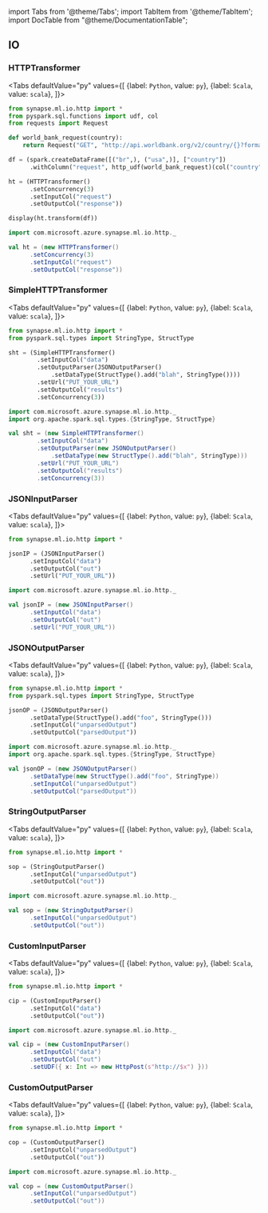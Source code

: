 import Tabs from '@theme/Tabs';
import TabItem from '@theme/TabItem';
import DocTable from "@theme/DocumentationTable";




## IO

### HTTPTransformer

<Tabs
defaultValue="py"
values={[
{label: `Python`, value: `py`},
{label: `Scala`, value: `scala`},
]}>
<TabItem value="py">

<!--pytest-codeblocks:cont-->

```python
from synapse.ml.io.http import *
from pyspark.sql.functions import udf, col
from requests import Request

def world_bank_request(country):
    return Request("GET", "http://api.worldbank.org/v2/country/{}?format=json".format(country))

df = (spark.createDataFrame([("br",), ("usa",)], ["country"])
      .withColumn("request", http_udf(world_bank_request)(col("country"))))

ht = (HTTPTransformer()
      .setConcurrency(3)
      .setInputCol("request")
      .setOutputCol("response"))

display(ht.transform(df))
```

</TabItem>
<TabItem value="scala">

```scala
import com.microsoft.azure.synapse.ml.io.http._

val ht = (new HTTPTransformer()
      .setConcurrency(3)
      .setInputCol("request")
      .setOutputCol("response"))
```

</TabItem>
</Tabs>

<DocTable className="HTTPTransformer"
py="synapse.ml.io.http.html#module-synapse.ml.io.http.HTTPTransformer"
scala="com/microsoft/azure/synapse/ml/io/http/HTTPTransformer.html"
sourceLink="https://github.com/microsoft/SynapseML/blob/master/core/src/main/scala/com/microsoft/azure/synapse/ml/io/http/HTTPTransformer.scala" />


### SimpleHTTPTransformer

<Tabs
defaultValue="py"
values={[
{label: `Python`, value: `py`},
{label: `Scala`, value: `scala`},
]}>
<TabItem value="py">




<!--pytest-codeblocks:cont-->

```python
from synapse.ml.io.http import *
from pyspark.sql.types import StringType, StructType

sht = (SimpleHTTPTransformer()
        .setInputCol("data")
        .setOutputParser(JSONOutputParser()
            .setDataType(StructType().add("blah", StringType())))
        .setUrl("PUT_YOUR_URL")
        .setOutputCol("results")
        .setConcurrency(3))
```

</TabItem>
<TabItem value="scala">

```scala
import com.microsoft.azure.synapse.ml.io.http._
import org.apache.spark.sql.types.{StringType, StructType}

val sht = (new SimpleHTTPTransformer()
        .setInputCol("data")
        .setOutputParser(new JSONOutputParser()
            .setDataType(new StructType().add("blah", StringType)))
        .setUrl("PUT_YOUR_URL")
        .setOutputCol("results")
        .setConcurrency(3))
```

</TabItem>
</Tabs>

<DocTable className="SimpleHTTPTransformer"
py="synapse.ml.io.http.html#module-synapse.ml.io.http.SimpleHTTPTransformer"
scala="com/microsoft/azure/synapse/ml/io/http/SimpleHTTPTransformer.html"
sourceLink="https://github.com/microsoft/SynapseML/blob/master/core/src/main/scala/com/microsoft/azure/synapse/ml/io/http/SimpleHTTPTransformer.scala" />


### JSONInputParser

<Tabs
defaultValue="py"
values={[
{label: `Python`, value: `py`},
{label: `Scala`, value: `scala`},
]}>
<TabItem value="py">




<!--pytest-codeblocks:cont-->

```python
from synapse.ml.io.http import *

jsonIP = (JSONInputParser()
      .setInputCol("data")
      .setOutputCol("out")
      .setUrl("PUT_YOUR_URL"))
```

</TabItem>
<TabItem value="scala">

```scala
import com.microsoft.azure.synapse.ml.io.http._

val jsonIP = (new JSONInputParser()
      .setInputCol("data")
      .setOutputCol("out")
      .setUrl("PUT_YOUR_URL"))
```

</TabItem>
</Tabs>

<DocTable className="JSONInputParser"
py="synapse.ml.io.http.html#module-synapse.ml.io.http.JSONInputParser"
scala="com/microsoft/azure/synapse/ml/io/http/JSONInputParser.html"
sourceLink="https://github.com/microsoft/SynapseML/blob/master/core/src/main/scala/com/microsoft/azure/synapse/ml/io/http/JSONInputParser.scala" />


### JSONOutputParser

<Tabs
defaultValue="py"
values={[
{label: `Python`, value: `py`},
{label: `Scala`, value: `scala`},
]}>
<TabItem value="py">




<!--pytest-codeblocks:cont-->

```python
from synapse.ml.io.http import *
from pyspark.sql.types import StringType, StructType

jsonOP = (JSONOutputParser()
      .setDataType(StructType().add("foo", StringType()))
      .setInputCol("unparsedOutput")
      .setOutputCol("parsedOutput"))
```

</TabItem>
<TabItem value="scala">

```scala
import com.microsoft.azure.synapse.ml.io.http._
import org.apache.spark.sql.types.{StringType, StructType}

val jsonOP = (new JSONOutputParser()
      .setDataType(new StructType().add("foo", StringType))
      .setInputCol("unparsedOutput")
      .setOutputCol("parsedOutput"))
```

</TabItem>
</Tabs>

<DocTable className="JSONOutputParser"
py="synapse.ml.io.http.html#module-synapse.ml.io.http.JSONOutputParser"
scala="com/microsoft/azure/synapse/ml/io/http/JSONOutputParser.html"
sourceLink="https://github.com/microsoft/SynapseML/blob/master/core/src/main/scala/com/microsoft/azure/synapse/ml/io/http/JSONOutputParser.scala" />


### StringOutputParser

<Tabs
defaultValue="py"
values={[
{label: `Python`, value: `py`},
{label: `Scala`, value: `scala`},
]}>
<TabItem value="py">




<!--pytest-codeblocks:cont-->

```python
from synapse.ml.io.http import *

sop = (StringOutputParser()
      .setInputCol("unparsedOutput")
      .setOutputCol("out"))
```

</TabItem>
<TabItem value="scala">

```scala
import com.microsoft.azure.synapse.ml.io.http._

val sop = (new StringOutputParser()
      .setInputCol("unparsedOutput")
      .setOutputCol("out"))
```

</TabItem>
</Tabs>

<DocTable className="StringOutputParser"
py="synapse.ml.io.http.html#module-synapse.ml.io.http.StringOutputParser"
scala="com/microsoft/azure/synapse/ml/io/http/StringOutputParser.html"
sourceLink="https://github.com/microsoft/SynapseML/blob/master/core/src/main/scala/com/microsoft/azure/synapse/ml/io/http/StringOutputParser.scala" />


### CustomInputParser

<Tabs
defaultValue="py"
values={[
{label: `Python`, value: `py`},
{label: `Scala`, value: `scala`},
]}>
<TabItem value="py">




<!--pytest-codeblocks:cont-->

```python
from synapse.ml.io.http import *

cip = (CustomInputParser()
      .setInputCol("data")
      .setOutputCol("out"))
```

</TabItem>
<TabItem value="scala">

```scala
import com.microsoft.azure.synapse.ml.io.http._

val cip = (new CustomInputParser()
      .setInputCol("data")
      .setOutputCol("out")
      .setUDF({ x: Int => new HttpPost(s"http://$x") }))
```

</TabItem>
</Tabs>

<DocTable className="CustomInputParser"
py="synapse.ml.io.http.html#module-synapse.ml.io.http.CustomInputParser"
scala="com/microsoft/azure/synapse/ml/io/http/CustomInputParser.html"
sourceLink="https://github.com/microsoft/SynapseML/blob/master/core/src/main/scala/com/microsoft/azure/synapse/ml/io/http/CustomInputParser.scala" />


### CustomOutputParser

<Tabs
defaultValue="py"
values={[
{label: `Python`, value: `py`},
{label: `Scala`, value: `scala`},
]}>
<TabItem value="py">




<!--pytest-codeblocks:cont-->

```python
from synapse.ml.io.http import *

cop = (CustomOutputParser()
      .setInputCol("unparsedOutput")
      .setOutputCol("out"))
```

</TabItem>
<TabItem value="scala">

```scala
import com.microsoft.azure.synapse.ml.io.http._

val cop = (new CustomOutputParser()
      .setInputCol("unparsedOutput")
      .setOutputCol("out"))
```

</TabItem>
</Tabs>

<DocTable className="CustomOutputParser"
py="synapse.ml.io.http.html#module-synapse.ml.io.http.CustomOutputParser"
scala="com/microsoft/azure/synapse/ml/io/http/CustomOutputParser.html"
sourceLink="https://github.com/microsoft/SynapseML/blob/master/core/src/main/scala/com/microsoft/azure/synapse/ml/io/http/CustomOutputParser.scala" />






